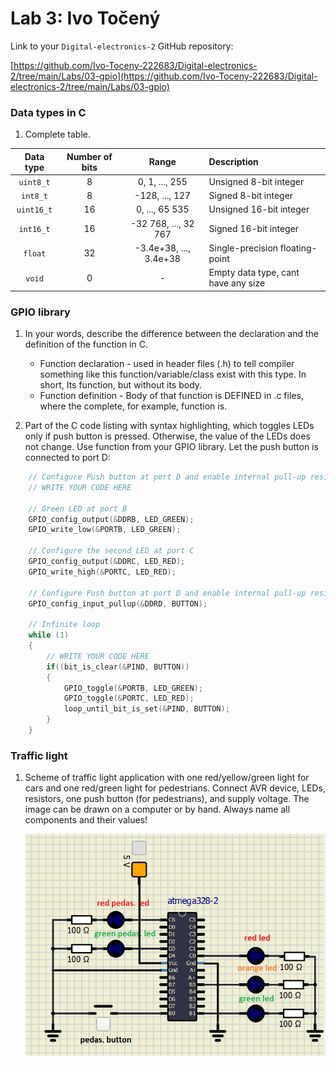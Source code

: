 # Lab 3: Ivo Točený

Link to your `Digital-electronics-2` GitHub repository:

   [https://github.com/Ivo-Toceny-222683/Digital-electronics-2/tree/main/Labs/03-gpio](https://github.com/Ivo-Toceny-222683/Digital-electronics-2/tree/main/Labs/03-gpio)


### Data types in C

1. Complete table.

| **Data type** | **Number of bits** | **Range** | **Description** |
| :-: | :-: | :-: | :-- | 
| `uint8_t`  | 8 | 0, 1, ..., 255 | Unsigned 8-bit integer |
| `int8_t`   | 8 | -128, ..., 127 | Signed 8-bit integer |
| `uint16_t` | 16 | 0, ..., 65 535 | Unsigned 16-bit integer |
| `int16_t`  | 16 | -32 768, ..., 32 767 | Signed 16-bit integer |
| `float`    | 32 | -3.4e+38, ..., 3.4e+38 | Single-precision floating-point |
| `void`     | 0 | - | Empty data type, cant have any size |


### GPIO library

1. In your words, describe the difference between the declaration and the definition of the function in C.
   * Function declaration - used in header files (.h) to tell compiler something like this function/variable/class exist with this type.
			    In short, Its function, but without its body. 
   * Function definition - Body of that function is DEFINED in .c files, where the complete, for example, function is.

2. Part of the C code listing with syntax highlighting, which toggles LEDs only if push button is pressed. Otherwise, the value of the LEDs does not change. Use function from your GPIO library. Let the push button is connected to port D:

```c
    // Configure Push button at port D and enable internal pull-up resistor
    // WRITE YOUR CODE HERE
    
    // Green LED at port B
    GPIO_config_output(&DDRB, LED_GREEN);
    GPIO_write_low(&PORTB, LED_GREEN);

    // Configure the second LED at port C
    GPIO_config_output(&DDRC, LED_RED);
    GPIO_write_high(&PORTC, LED_RED);
    
    // Configure Push button at port D and enable internal pull-up resistor
    GPIO_config_input_pullup(&DDRD, BUTTON);

    // Infinite loop
    while (1)
    {
        // WRITE YOUR CODE HERE
        if((bit_is_clear(&PIND, BUTTON))
        {
            GPIO_toggle(&PORTB, LED_GREEN);
            GPIO_toggle(&PORTC, LED_RED);
            loop_until_bit_is_set(&PIND, BUTTON);
        }
    }
```


### Traffic light

1. Scheme of traffic light application with one red/yellow/green light for cars and one red/green light for pedestrians. Connect AVR device, LEDs, resistors, one push button (for pedestrians), and supply voltage. The image can be drawn on a computer or by hand. Always name all components and their values!

   ![Traffic light scheme](images/traffic_light_scheme.png)